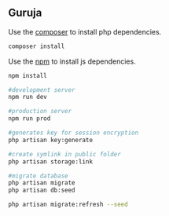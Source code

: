 ## Guruja

Use the [composer](https://getcomposer.org/download/) to install php dependencies.

```bash
composer install
```

Use the [npm](https://www.w3schools.com/whatis/whatis_npm.asp) to install js dependencies.

```bash
npm install

#development server
npm run dev

#production server
npm run prod
```

```bash
#generates key for session encryption
php artisan key:generate

#create symlink in public folder
php artisan storage:link

#migrate database
php artisan migrate
php artisan db:seed

php artisan migrate:refresh --seed

```
